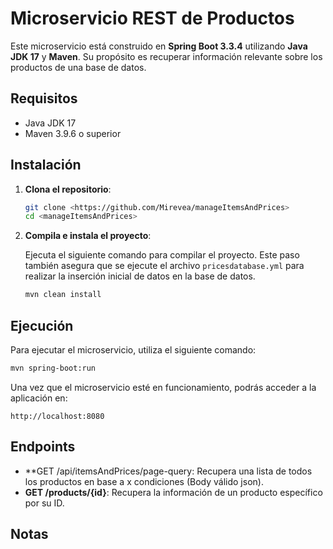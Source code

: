 
# Microservicio REST de Productos

Este microservicio está construido en **Spring Boot 3.3.4** utilizando **Java JDK 17** y **Maven**. Su propósito es recuperar información relevante sobre los productos de una base de datos.

## Requisitos

- Java JDK 17
- Maven 3.9.6 o superior

## Instalación

1. **Clona el repositorio**:

   ```bash
   git clone <https://github.com/Mirevea/manageItemsAndPrices>
   cd <manageItemsAndPrices>
   ```

2. **Compila e instala el proyecto**:

   Ejecuta el siguiente comando para compilar el proyecto. Este paso también asegura que se ejecute el archivo `pricesdatabase.yml` para realizar la inserción inicial de datos en la base de datos.

   ```bash
   mvn clean install
   ```

## Ejecución

Para ejecutar el microservicio, utiliza el siguiente comando:

```bash
mvn spring-boot:run
```

Una vez que el microservicio esté en funcionamiento, podrás acceder a la aplicación en:

```
http://localhost:8080
```

## Endpoints

- **GET /api/itemsAndPrices/page-query: Recupera una lista de todos los productos en base a x condiciones (Body válido json).
- **GET /products/{id}**: Recupera la información de un producto específico por su ID.

## Notas
